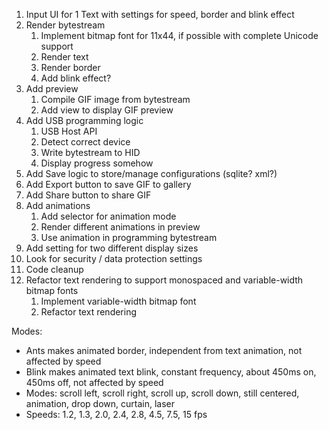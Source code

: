 1. Input UI for 1 Text with settings for speed, border and blink effect
2. Render bytestream
   1. Implement bitmap font for 11x44, if possible with complete Unicode support
   2. Render text
   3. Render border
   4. Add blink effect?
3. Add preview
   1. Compile GIF image from bytestream
   2. Add view to display GIF preview
4. Add USB programming logic
   1. USB Host API
   2. Detect correct device
   3. Write bytestream to HID
   4. Display progress somehow
5. Add Save logic to store/manage configurations (sqlite? xml?)
6. Add Export button to save GIF to gallery
7. Add Share button to share GIF
8. Add animations
   1. Add selector for animation mode 
   2. Render different animations in preview
   3. Use animation in programming bytestream
9. Add setting for two different display sizes
10. Look for security / data protection settings
11. Code cleanup
12. Refactor text rendering to support monospaced and variable-width bitmap fonts
    1. Implement variable-width bitmap font
    2. Refactor text rendering




Modes:
- Ants makes animated border, independent from text animation, not affected by speed
- Blink makes animated text blink, constant frequency, about 450ms on, 450ms off, not affected by speed
- Modes: scroll left, scroll right, scroll up, scroll down, still centered, animation, drop down, curtain, laser
- Speeds: 1.2, 1.3, 2.0, 2.4, 2.8, 4.5, 7.5, 15 fps